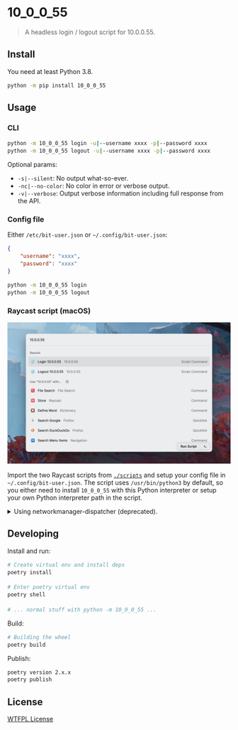 # 10_0_0_55

> A headless login / logout script for 10.0.0.55.

## Install

You need at least Python 3.8.

```bash
python -m pip install 10_0_0_55
```

## Usage

### CLI

```bash
python -m 10_0_0_55 login -u|--username xxxx -p|--password xxxx
python -m 10_0_0_55 logout -u|--username xxxx -p|--password xxxx
```

Optional params:

- `-s|--silent`: No output what-so-ever.
- `-nc|--no-color`: No color in error or verbose output.
- `-v|--verbose`: Output verbose information including full response from the API.

### Config file

Either `/etc/bit-user.json` or `~/.config/bit-user.json`:

```json
{
    "username": "xxxx",
    "password": "xxxx"
}
```

```bash
python -m 10_0_0_55 login
python -m 10_0_0_55 logout
```

### Raycast script (macOS)

![Raycast Script Screenshot](assets/raycast-screenshot.png)

Import the two Raycast scripts from [`./scripts`](./scripts/) and setup your config file in `~/.config/bit-user.json`. The script uses `/usr/bin/python3` by default, so you either need to install `10_0_0_55` with this Python interpreter or setup your own Python interpreter path in the script.

<details>
<summary>Using networkmanager-dispatcher (deprecated).</summary>

### 使用 NetworkManager-dispacher

将 `10_0_0_55.py` 复制为 `/usr/bin/bit-login`，权限+x

将 `login-bit.sh` 复制到 `/etc/NetworkManager/dispatcher.d/`

将配置文件保存在 `/etc/bit-user.json`

start 并且 enable NetworkManager-dispatcher

</details>

## Developing

Install and run:

```bash
# Create virtual env and install deps
poetry install

# Enter poetry virtual env
poetry shell

# ... normal stuff with python -m 10_0_0_55 ...
```

Build:

```bash
# Building the wheel
poetry build
```

Publish:

```bash
poetry version 2.x.x
poetry publish
```

## License

[WTFPL License](LICENSE)
